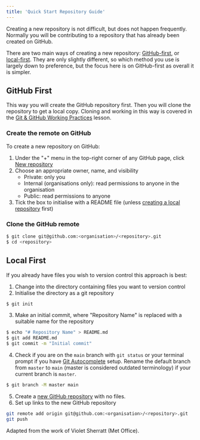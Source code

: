```yaml
---
title: 'Quick Start Repository Guide'
---
```


Creating a new repository is not difficult, but does not happen frequently.
Normally you will be contributing to a repository that has already been
created on GitHub.

There are two main ways of creating a new repository:
[GitHub-first](./repo-quick-start.md#github-first),
or [local-first](./repo-quick-start.md#local-first).
They are only slightly different,
so which method you use is largely down to preference,
but the focus here is on GitHub-first as overall it is simpler.

## GitHub First

This way you will create the GitHub repository first.
Then you will clone the repository to get a local copy.
Cloning and working in this way is covered in the
[Git & GitHub Working Practices](https://www.astropython.com/git-working-practices/) lesson.

### Create the remote on GitHub

To create a new repository on GitHub:

1. Under the "+" menu in the top-right corner of any GitHub page, click [New repository](https://github.com/new)
2. Choose an appropriate owner, name, and visibility
    - Private: only you
    - Internal (organisations only): read permissions to anyone in the organisation
    - Public: read permissions to anyone
3. Tick the box to initialise with a README file (unless [creating a local repository](./repo-quick-start.md#local-first) first)

### Clone the GitHub remote

```bash
$ git clone git@github.com:<organisation>/<repository>.git
$ cd <repository>
```

## Local First

If you already have files you wish to version control
this approach is best:

1. Change into the directory containing files you want to version control
2. Initialise the directory as a git repository

```bash
$ git init
```

3. Make an initial commit, where "Repository Name" is replaced with a suitable name for the repository

```bash
$ echo "# Repository Name" > README.md
$ git add README.md
$ git commit -m "Initial commit"
```

4. Check if you are on the `main` branch with `git status` or your terminal prompt
   if you have [Git Autocomplete](./setup.md#git-autocomplete) setup.
   Rename the default branch from `master` to `main`
   (master is considered outdated terminology) if your current branch is `master`.

```bash
$ git branch -M master main
```

5. Create a [new GitHub repository](https://github.com/new) with no files.
5. Set up links to the new GitHub repository

```bash
git remote add origin git@github.com:<organisation>/<repository>.git
git push
```

Adapted from the work of Violet Sherratt (Met Office).
